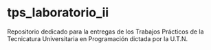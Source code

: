 # tps_laboratorio_ii
Repositorio dedicado para la entregas de los Trabajos Prácticos de la Tecnicatura Universitaria en Programación dictada por la U.T.N.
